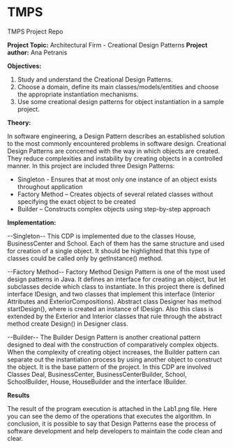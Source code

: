 # TMPS
TMPS Project Repo

**Project Topic:** Architectural Firm - Creational Design Patterns
**Project author:** Ana Petranis

**Objectives:**
1. Study and understand the Creational Design Patterns.
2. Choose a domain, define its main classes/models/entities and choose the appropriate instantiation mechanisms.
3. Use some creational design patterns for object instantiation in a sample project.

**Theory:**

In software engineering, a Design Pattern describes an established solution to the most commonly encountered problems in software design. Creational Design Patterns are concerned with the way in which objects are created. They reduce complexities and instability by creating objects in a controlled manner. In this project are included three Design Patterns:
- Singleton - Ensures that at most only one instance of an object exists throughout application
- Factory Method – Creates objects of several related classes without specifying the exact object to be created
- Builder – Constructs complex objects using step-by-step approach

**Implementation:**

--Singleton--
This CDP is implemented due to the classes House, BusinessCenter and School. Each of them has the same structure and used for creation of a single object. It should be highlighted that this type of classes could be called only by getInstance() method.

--Factory Method--
Factory Method Design Pattern is one of the most used design patterns in Java. It defines an interface for creating an object, but let subclasses decide which class to instantiate. In this project there is defined interface IDesign, and two classes that implement this interface (Interior Attributes and ExteriorCompositions). Abstract class Designer has method startDesign(), where is created an instance of IDesign. Also this class is extended by the Exterior and Interior classes that rule through the abstract method create Design() in Designer class. 

--Builder--
The Builder Design Pattern is another creational pattern designed to deal with the construction of comparatively complex objects. When the complexity of creating object increases, the Builder pattern can separate out the instantiation process by using another object to construct the object. It is the base pattern of the project. In this CDP are involved Classes Deal, BusinessCenter, BusinessCenterBuilder, School, SchoolBuilder, House, HouseBuilder and the interface IBuilder.

**Results**

The result of the program execution is attached in the Lab1.png file. Here you can see the demo of the operations that executes the algorithm. 
In conclusion, it is possible to say that Design Patterns ease the process of software development and help developers to maintain the code clean and clear.
